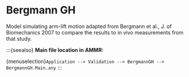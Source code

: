 # Bergmann GH

Model simulating arm-lift motion adapted from Bergmann et al., J. of
Biomechanics 2007 to compare the results to in vivo measurements from that
study.



:::{seealso}
**Main file location in AMMR:**

{menuselection}`Application --> Validation --> BergmannGH --> BergmannGH.Main.any`
:::

